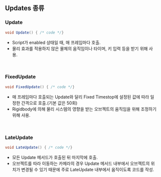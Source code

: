 ## **Updates 종류**

### **Update**

```c#
void Update() { /* code */}
```

- Script가 enabled 상태일 때, 매 프레임마다 호출.
- 물리 효과를 적용하지 않은 물체의 움직임이나 타이머, 키 입력 등을 받기 위해 사용.

<br>

### **FixedUpdate**

```c#
void FixedUpdate() { /* code */}
```

- 매 프레임마다 호출되는 Update와 달리 Fixed Timestop에 설정된 값에 따라 일정한 간격으로 호출.(기본 값은 50회)
- Rigidbody에 의해 물리 시스템의 영향을 받는 오브젝트의 움직임을 위해 조정하기 위해 사용.

<br>

### **LateUpdate**

```c#
void LateUpdate() { /* code */}
```

- 모든 Update 메서드가 호출된 뒤 마지막에 호출.
- 오브젝트를 따라 이동하는 카메라의 경우 Update 메서드 내부에서 오브젝트의 위치가 변경될 수 있기 때문에 주로 LateUpdate 내부에서
  움직이도록 코드를 작성.
